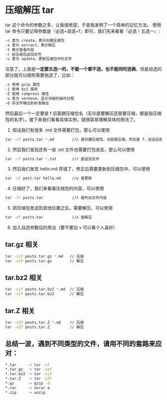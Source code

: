 # 压缩解压 tar

tar 这个命令的参数之多，让我很绝望，于是我发明了一个简单的记忆方法。
使用 tar 命令只要记得参数是『必选+自选+f』即可，我们先来看看『必选！五选一』:
```bash
-c 意为 create，表示创建压缩包
-x 意为 extract，表示解压
-t 表示查看内容
-r 给压缩包追加文件
-u 意为 update，更新压缩包中的文件
```
注意了，上面是**一定要五选一的，不能一个都不选，也不能同时选俩**。但是自选的部分就可以按照需要挑选了，比如：
```bash
-z 使用 gzip 属性
-j 使用 bz2 属性
-Z 使用 compress 属性
-v 意为 verbose，显示详细的操作过程
-O 将文件输出到标准输出
```
然后最后一个一定要是 f 后面跟压缩包名（无论是要解压还是要压缩，都是指压缩包的名字）。接下来我们看看具体实例，就很容易理解具体的用法了。

1. 假设我们有很多 .md 文件需要打包，那么可以使用
```bash
tar -cf posts.tar *.md        //c 是创建压缩包，也就是压缩，然后是 f，给出压缩包名，最后是要压缩的文件
```
2. 然后我们发现还有一些 .txt 文件也需要打包进去，那么可以使用
```bash
tar -rf posts.tar *.txt       //r 是追加文件
```
3. 然后我们发现 hello.md 弄错了，修正后需要更新到压缩包中，可以使用
```bash
tar -uf post.tar hello.md     //u 是更新
```
4. 压缩好了，我们来看看压缩包的内容，可以使用
```bash
tar -tf posts.tar             //t 是列出文件内容
```
5. 把压缩包发送到其他位置之后，需要解压，可以使用
```bash
tar -xf posts.tar             //x 是解压
```
6. 加入自选参数后的用法（要不要加 v 可以看个人喜好）

## tar.gz 相关

```bash
tar -czf posts.tar.gz *.md   // 压缩
tar -xzf posts.tar.gz        // 解压
```
## tar.bz2 相关

```bash
tar -cjf posts.tar.bz2 *.md  // 压缩
tar -xjf posts.tar.bz2       // 解压
```

## tar.Z 相关
```bash
tar -cZf posts.tar.Z *.md    // 压缩
tar -xZf posts.tar.Z         // 解压
```

## 总结一波，遇到不同类型的文件，请用不同的套路来应对：

```bash
*.tar     -> tar -xf
*.tar.gz  -> tar -xzf
*.tar.bz2 -> tar -xjf
*.tar.Z   -> tar -xZf
*.gz      -> gzip -d
*.rar     -> unrar e
*.zip     -> unzip
```
